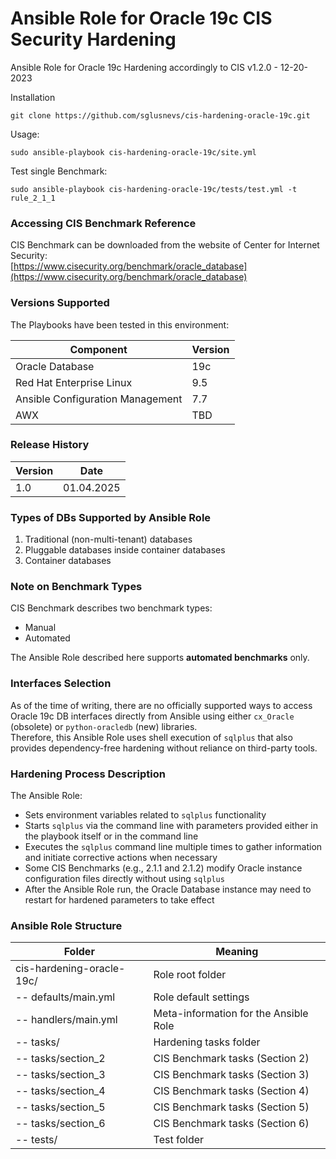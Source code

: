 Ansible Role for Oracle 19c CIS Security Hardening 
====

Ansible Role for Oracle 19c Hardening accordingly to CIS v1.2.0 - 12-20-2023

Installation

    git clone https://github.com/sglusnevs/cis-hardening-oracle-19c.git

Usage: 

    sudo ansible-playbook cis-hardening-oracle-19c/site.yml 


Test single Benchmark:

    sudo ansible-playbook cis-hardening-oracle-19c/tests/test.yml -t rule_2_1_1


### Accessing CIS Benchmark Reference

CIS Benchmark can be downloaded from the website of Center for Internet Security:  
[https://www.cisecurity.org/benchmark/oracle_database](https://www.cisecurity.org/benchmark/oracle_database)


### Versions Supported

The Playbooks have been tested in this environment:

| Component                       | Version |
|---------------------------------|---------|
| Oracle Database                 | 19c     |
| Red Hat Enterprise Linux        | 9.5     |
| Ansible Configuration Management | 7.7     |
| AWX                             | TBD     |


### Release History

| Version | Date       |
|---------|------------|
| 1.0     | 01.04.2025 |


### Types of DBs Supported by Ansible Role

1. Traditional (non-multi-tenant) databases  
2. Pluggable databases inside container databases  
3. Container databases  


### Note on Benchmark Types

CIS Benchmark describes two benchmark types:
- Manual
- Automated  

The Ansible Role described here supports **automated benchmarks** only.


### Interfaces Selection

As of the time of writing, there are no officially supported ways to access Oracle 19c DB interfaces directly from Ansible using either `cx_Oracle` (obsolete) or `python-oracledb` (new) libraries.  
Therefore, this Ansible Role uses shell execution of `sqlplus` that also provides dependency-free hardening without reliance on third-party tools.


### Hardening Process Description

The Ansible Role:
- Sets environment variables related to `sqlplus` functionality
- Starts `sqlplus` via the command line with parameters provided either in the playbook itself or in the command line
- Executes the `sqlplus` command line multiple times to gather information and initiate corrective actions when necessary
- Some CIS Benchmarks (e.g., 2.1.1 and 2.1.2) modify Oracle instance configuration files directly without using `sqlplus`
- After the Ansible Role run, the Oracle Database instance may need to restart for hardened parameters to take effect


### Ansible Role Structure

| Folder                       | Meaning                                |
|------------------------------|----------------------------------------|
| cis-hardening-oracle-19c/    | Role root folder                      |
| -- defaults/main.yml         | Role default settings                 |
| -- handlers/main.yml         | Meta-information for the Ansible Role |
| -- tasks/                    | Hardening tasks folder                |
| -- tasks/section_2           | CIS Benchmark tasks (Section 2)       |
| -- tasks/section_3           | CIS Benchmark tasks (Section 3)       |
| -- tasks/section_4           | CIS Benchmark tasks (Section 4)       |
| -- tasks/section_5           | CIS Benchmark tasks (Section 5)       |
| -- tasks/section_6           | CIS Benchmark tasks (Section 6)       |
| -- tests/                    | Test folder                           |


